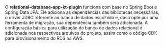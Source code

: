 O **relational-database-app-kt-plugin** funciona com base no Spring Boot e Spring Data JPA.
Ele adiciona as dependências das bibliotecas necessárias, o driver JDBC referente ao banco de dados escolhido e, caso opte por uma ferramenta de migração, sua dependência também será adicionada.
A configuração básica para utilização do banco de dados relacional é adicionada nos respectivos arquivos do projeto, assim como o código CDK para provisionamento do RDS na AWS.
